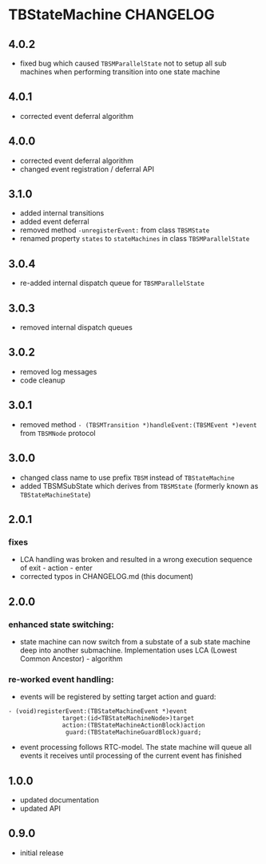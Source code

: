 # TBStateMachine CHANGELOG

## 4.0.2

- fixed bug which caused `TBSMParallelState` not to setup all sub machines when performing transition into one state machine

## 4.0.1

- corrected event deferral algorithm

## 4.0.0

- corrected event deferral algorithm
- changed event registration / deferral API

## 3.1.0

- added internal transitions
- added event deferral
- removed method `-unregisterEvent:` from class `TBSMState`
- renamed property `states` to `stateMachines` in class `TBSMParallelState`

## 3.0.4

- re-added internal dispatch queue for `TBSMParallelState`

## 3.0.3

- removed internal dispatch queues

## 3.0.2

- removed log messages
- code cleanup

## 3.0.1

- removed method `- (TBSMTransition *)handleEvent:(TBSMEvent *)event` from `TBSMNode` protocol

## 3.0.0

- changed class name to use prefix `TBSM` instead of `TBStateMachine`
- added TBSMSubState which derives from `TBSMState` (formerly known as `TBStateMachineState`)

## 2.0.1

### fixes

- LCA handling was broken and resulted in a wrong execution sequence of exit - action - enter
- corrected typos in CHANGELOG.md (this document)

## 2.0.0

### enhanced state switching:

- state machine can now switch from a substate of a sub state machine deep into another submachine. Implementation uses LCA (Lowest Common Ancestor) - algorithm

### re-worked event handling:

- events will be registered by setting target action and guard:

```
- (void)registerEvent:(TBStateMachineEvent *)event
               target:(id<TBStateMachineNode>)target
               action:(TBStateMachineActionBlock)action
                guard:(TBStateMachineGuardBlock)guard;
```

- event processing follows RTC-model. The state machine will queue all events it receives until processing of the current event has finished

## 1.0.0

- updated documentation
- updated API

## 0.9.0

- initial release
